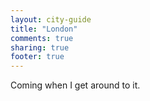 ```yaml
---
layout: city-guide
title: "London"
comments: true
sharing: true
footer: true
---
```


Coming when I get around to it.

<!-- - [Things to Do](#Things-to-Do)
- [Bars](#Bars)
- [Restaurants](#Restaurants)


<a name="Things-to-Do"></a>
### Things to Do

<a name="Bars"></a>
### Bars

<a name="Restaurants"></a>
### Restaurants
 -->